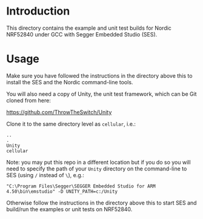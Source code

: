 # Introduction
This directory contains the example and unit test builds for Nordic NRF52840 under GCC with Segger Embedded Studio (SES).

# Usage
Make sure you have followed the instructions in the directory above this to install the SES and the Nordic command-line tools.

You will also need a copy of Unity, the unit test framework, which can be Git cloned from here:

https://github.com/ThrowTheSwitch/Unity

Clone it to the same directory level as `cellular`, i.e.:

```
..
.
Unity
cellular
```

Note: you may put this repo in a different location but if you do so you will need to specify the path of your `Unity` directory on the command-line to SES (using `/` instead of `\`), e.g.:

```
"C:\Program Files\Segger\SEGGER Embedded Studio for ARM 4.50\bin\emstudio" -D UNITY_PATH=c:/Unity
```

Otherwise follow the instructions in the directory above this to start SES and build/run the examples or unit tests on NRF52840.